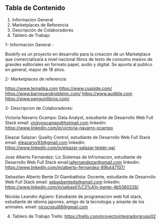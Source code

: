 ## Tabla de Contenido
1. Informacion General 
2. Marketplaces de Referencia
3. Descripción de Colaboradores
4. Tablero de Trabajo

1- Información General - 

Bookify es un proyecto en desarrollo para la creacion de un Marketplace que comercializará a nivel nacional libros de texto de consumo masivo de grandes editoriales en formato papel, audio y digital.
Se apunta al publico en general, mayor de 18 años.

2- Marketplaces de referencia: 

https://www.tematika.com
https://www.cuspide.com/
https://www.barnesandnobleinc.com/
https://www.audible.com
https://www.penguinlibros.com/

3- Descripcion de Colaboradores:

Victoria Navarro Ocampo: Data Analyst, estudiante de Desarrollo Web Full Stack 
email: vickynocampo@hotmail.com
linkedin: https://www.linkedin.com/in/victoria-navarro-ocampo

Eleazar Salazar: Quality Control, estudiante de Desarrollo Web Full Stack
email: eleazarsv93@gmail.com
linkedin: https://www.linkedin.com/in/eleazar-salazar-tester-qa/

Jose Alberto Fernandez: Lic.Sistemas de Infromacion, estudiante de Desarrollo Web Full Stack 
email:jafernandezar@gmail.com
linkedin: https://www.linkedin.com/in/alberto-fernandez-89b447107/

Sebastian Alberto Bente Di Giambattista: Docente, estudiante de Desarrollo Web Full Stack 
email: sebasbentedg@gmail.com
linkedin: https://www.linkedin.com/in/sebasti%C3%A1n-bente-4b5360228/

Nicolás Leandro Agüero: Estudiante de programacion web full stack, estudiante de idioma japones, amigo de la tecnologia y amante de los animales.
email: nicocoqui88@gmail.com

4. Tablero de Trabajo Trello:
https://trello.com/proyectointegradorgrupo02
